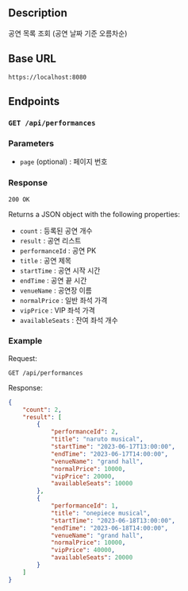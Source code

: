 ## Description

공연 목록 조회 (공연 날짜 기준 오름차순)

## Base URL

`https://localhost:8080`

## Endpoints

### `GET /api/performances`

### Parameters

- `page` (optional) : 페이지 번호

### Response

`200 OK`

Returns a JSON object with the following properties:

- `count` : 등록된 공연 개수
- `result` : 공연 리스트
- `performanceId` : 공연 PK
- `title` :  공연 제목
- `startTime` : 공연 시작 시간
- `endTime` : 공연 끝 시간
- `venueName` : 공연장 이름
- `normalPrice` : 일반 좌석 가격
- `vipPrice` : VIP 좌석 가격
- `availableSeats` : 잔여 좌석 개수

### Example

Request:

```
GET /api/performances
```

Response:

```json
{
    "count": 2,
    "result": [
        {
            "performanceId": 2,
            "title": "naruto musical",
            "startTime": "2023-06-17T13:00:00",
            "endTime": "2023-06-17T14:00:00",
            "venueName": "grand hall",
            "normalPrice": 10000,
            "vipPrice": 20000,
            "availableSeats": 10000
        },
        {
            "performanceId": 1,
            "title": "onepiece musical",
            "startTime": "2023-06-18T13:00:00",
            "endTime": "2023-06-18T14:00:00",
            "venueName": "grand hall",
            "normalPrice": 10000,
            "vipPrice": 40000,
            "availableSeats": 20000
        }
    ]
}
```